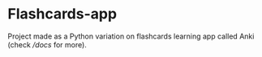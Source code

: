 # Flashcards-app
Project made as a Python variation on flashcards learning app called Anki (check */docs* for more).
